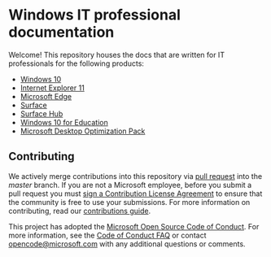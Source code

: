 # Windows IT professional documentation

Welcome! This repository houses the docs that are written for IT professionals for the following products:

- [Windows 10](https://technet.microsoft.com/itpro/windows)
- [Internet Explorer 11](https://technet.microsoft.com/itpro/internet-explorer)
- [Microsoft Edge](https://technet.microsoft.com/itpro/microsoft-edge)
- [Surface](https://technet.microsoft.com/itpro/surface)
- [Surface Hub](https://technet.microsoft.com/itpro/surface-hub)
- [Windows 10 for Education](https://technet.microsoft.com/edu/windows)
- [Microsoft Desktop Optimization Pack](https://technet.microsoft.com/itpro/mdop) 

## Contributing

We actively merge contributions into this repository via [pull request](https://help.github.com/articles/using-pull-requests/) into the *master* branch. 
If you are not a Microsoft employee, before you submit a pull request you must [sign a Contribution License Agreement](https://cla.microsoft.com/) to ensure that the community is free to use your submissions.
For more information on contributing, read our [contributions guide](CONTRIBUTING.md).


This project has adopted the [Microsoft Open Source Code of Conduct](https://opensource.microsoft.com/codeofconduct/). For more information, see the [Code of Conduct FAQ](https://opensource.microsoft.com/codeofconduct/faq/) or contact [opencode@microsoft.com](mailto:opencode@microsoft.com) with any additional questions or comments.
